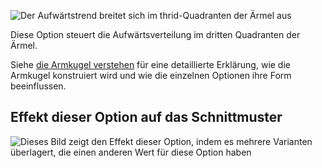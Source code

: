![Der Aufwärtstrend breitet sich im thrid-Quadranten der Ärmel aus](./sleevecapq3spread1.svg)

Diese Option steuert die Aufwärtsverteilung im dritten Quadranten der Ärmel.

<Tip>

Siehe [die Armkugel verstehen](/docs/patterns/brian/options#understanding-the-sleevecap) für eine detaillierte Erklärung, wie die Armkugel konstruiert wird und wie die einzelnen Optionen ihre Form beeinflussen.

</Tip>

## Effekt dieser Option auf das Schnittmuster

![Dieses Bild zeigt den Effekt dieser Option, indem es mehrere Varianten überlagert, die einen anderen Wert für diese Option haben](teagan_sleevecapq3spread1_sample.svg "Effekt dieser Option auf das Schnittmuster")

